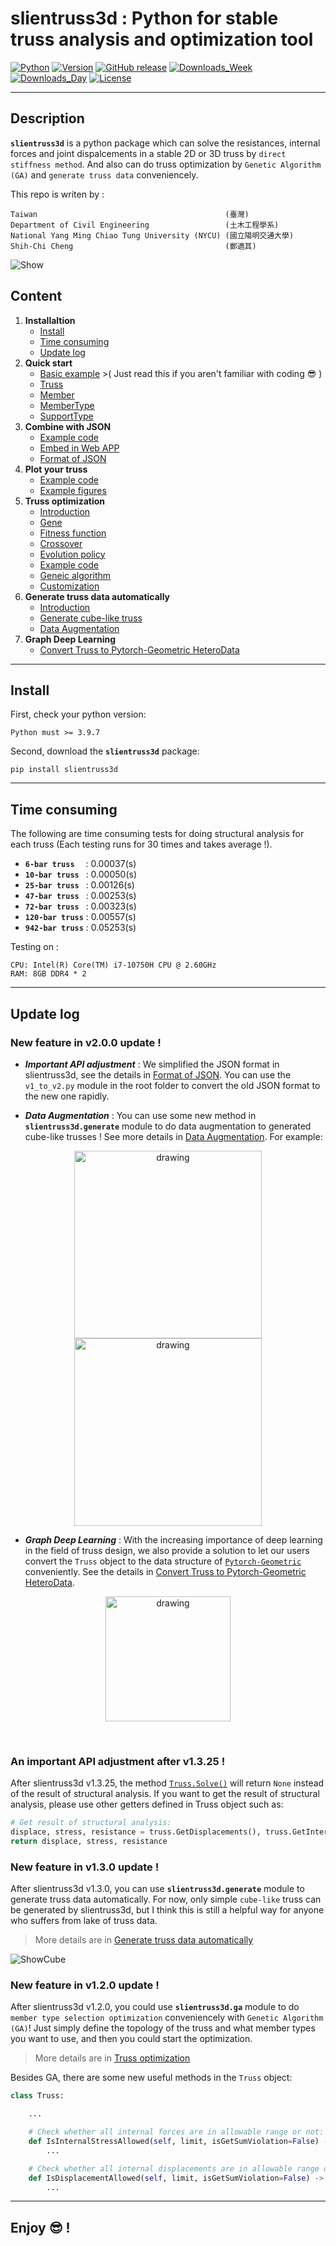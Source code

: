 # **slientruss3d** : Python for stable truss analysis and optimization tool

[![Python](https://img.shields.io/pypi/pyversions/slientruss3d)](https://pypi.org/project/slientruss3d/)
[![Version](https://img.shields.io/pypi/v/slientruss3d)](https://pypi.org/project/slientruss3d/)
[![GitHub release](https://img.shields.io/github/release/leo27945875/Python_Stable_3D_Truss_Analysis.svg)](https://github.com/leo27945875/Python_Stable_3D_Truss_Analysis/releases)
[![Downloads_Week](https://img.shields.io/pypi/dm/slientruss3d?color=red)](https://pypi.org/project/slientruss3d/)
[![Downloads_Day](https://img.shields.io/pypi/dd/slientruss3d?color=red)](https://pypi.org/project/slientruss3d/)
[![License](https://img.shields.io/github/license/leo27945875/Python_Stable_3D_Truss_Analysis)](https://github.com/leo27945875/Python_Stable_3D_Truss_Analysis/blob/master/LICENSE.txt)

---

## Description

**`slientruss3d`** is a python package which can solve the resistances, internal forces and joint dispalcements in a stable 2D or 3D truss by `direct stiffness method`. And also can do truss optimization by `Genetic Algorithm (GA)` and `generate truss data` conveniencely.  
  
This repo is writen by  :

```text
Taiwan                                          (臺灣)
Department of Civil Engineering                 (土木工程學系)
National Yang Ming Chiao Tung University (NYCU) (國立陽明交通大學)
Shih-Chi Cheng                                  (鄭適其)
```

![Show](./plot/bar-6_plot_0.png)

## Content

1. **Installaltion**
    - [Install](#Install)
    - [Time consuming](#Time-consuming)
    - [Update log](#Update-log)
2. **Quick start**
    - [Basic example](./detail/how_to_use.md#Basic-example) >( Just read this if you aren't familiar with coding 😎 )
    - [Truss](./detail/how_to_use.md#Truss)
    - [Member](./detail/how_to_use.md#Member)
    - [MemberType](./detail/how_to_use.md#Define-a-new-member)
    - [SupportType](./detail/how_to_use.md#Define-a-new-joint)
3. **Combine with JSON**
    - [Example code](./detail/combine_with_JSON.md#Example)
    - [Embed in Web APP](./detail/combine_with_JSON.md#Embed-in-Web-APP)
    - [Format of JSON](./detail/combine_with_JSON.md#Format-of-JSON)
4. **Plot your truss**
    - [Example code](./detail/plot_your_truss.md#Example-code)
    - [Example figures](./detail/plot_your_truss.md#Example-figures)
5. **Truss optimization**
    - [Introduction](./detail/truss_optimization.md#Introduction)
    - [Gene](./detail/truss_optimization.md#Gene-data-structure)
    - [Fitness function](./detail/truss_optimization.md#Fitness-function)
    - [Crossover](./detail/truss_optimization.md#Crossover)
    - [Evolution policy](./detail/truss_optimization.md#Evolution-policy)
    - [Example code](./detail/truss_optimization.md#Example)
    - [Geneic algorithm](./detail/truss_optimization.md#Geneic-algorithm)
    - [Customization](./detail/truss_optimization.md#Customization)
6. **Generate truss data automatically**
    - [Introduction](./detail/gen_truss.md#Introduction)
    - [Generate cube-like truss](./detail/gen_truss.md#Generate-cube-like-truss)
    - [Data Augmentation](./detail/gen_truss.md#data-augmentation)
7. **Graph Deep Learning**
    - [Convert Truss to Pytorch-Geometric HeteroData](./detail/to_PyG#convert-truss-to-pytorch-geometric-heterodata)

---

## Install

First, check your python version:

```text
Python must >= 3.9.7
```

Second, download the **`slientruss3d`** package:

```text
pip install slientruss3d 
```

---

## Time consuming

The following are time consuming tests for doing structural analysis for each truss (Each testing runs for 30 times and takes average !).

- **`6-bar truss`**&ensp;&ensp; : 0.00037(s)
- **`10-bar truss`**&ensp; : 0.00050(s)
- **`25-bar truss`**&ensp; : 0.00126(s)
- **`47-bar truss`**&ensp; : 0.00253(s)
- **`72-bar truss`**&ensp; : 0.00323(s)
- **`120-bar truss`** : 0.00557(s)
- **`942-bar truss`** : 0.05253(s)

Testing on :

```text
CPU: Intel(R) Core(TM) i7-10750H CPU @ 2.60GHz
RAM: 8GB DDR4 * 2
```

---

## Update log

### New feature in v2.0.0 update !

- _**Important API adjustment**_ : We simplified the JSON format in slientruss3d, see the details in [Format of JSON](./detail/combine_with_JSON.md#Format-of-JSON). You can use the `v1_to_v2.py` module in the root folder to convert the old JSON format to the new one rapidly.

- _**Data Augmentation**_ : You can use some new method in **`slientruss3d.generate`** module to do data augmentation to generated cube-like trusses ! See more details in [Data Augmentation](./detail/gen_truss.md#data-augmentation).  For example:  

<p align="center">
    <img src="./detail/figure/before_aug.png" alt="drawing" width="300"/>
    <img src="./detail/figure/after_aug.png" alt="drawing" width="300"/>
</p>

- _**Graph Deep Learning**_ : With the increasing importance of deep learning in the field of truss design, we also provide a solution to let our users convert the `Truss` object to the data structure of [`Pytorch-Geometric`](https://github.com/pyg-team/pytorch_geometric) conveniently. See the details in [Convert Truss to Pytorch-Geometric HeteroData](./detail/to_PyG#convert-truss-to-pytorch-geometric-heterodata).

<p align="center">
    <img src="https://raw.githubusercontent.com/pyg-team/pyg_sphinx_theme/master/pyg_sphinx_theme/static/img/pyg_logo_text.svg?sanitize=true" alt="drawing" width="200"/>
</p>

&ensp;  

### An important API adjustment after v1.3.25 !

After slientruss3d v1.3.25, the method [`Truss.Solve()`](./detail/how_to_use.md#Do-structural-analysis) will return `None` instead of the result of structural analysis. If you want to get the result of structural analysis, please use other getters defined in Truss object such as:

```python
# Get result of structural analysis:
displace, stress, resistance = truss.GetDisplacements(), truss.GetInternalStresses(), truss.GetResistances()
return displace, stress, resistance
```

### New feature in v1.3.0 update !

After slientruss3d v1.3.0, you can use **`slientruss3d.generate`** module to generate truss data automatically. For now, only simple `cube-like` truss can be generated by slientruss3d, but I think this is still a helpful way for anyone who suffers from lake of truss data.

> More details are in [Generate truss data automatically](./detail/gen_truss.md)

![ShowCube](./detail/figure/show_cube.png)

### New feature in v1.2.0 update !

After slientruss3d v1.2.0, you could use **`slientruss3d.ga`** module to do `member type selection optimization` conveniencely with `Genetic Algorithm (GA)`! Just simply define the topology of the truss and what member types you want to use, and then you could start the optimization.  

> More details are in [Truss optimization](./detail/truss_optimization.md)

Besides GA, there are some new useful methods in the `Truss` object:

```python
class Truss:

    ...

    # Check whether all internal forces are in allowable range or not:
    def IsInternalStressAllowed(self, limit, isGetSumViolation=False) -> tuple[bool, dict | float]: 
        ...

    # Check whether all internal displacements are in allowable range or not:
    def IsDisplacementAllowed(self, limit, isGetSumViolation=False) -> tuple[bool, dict | float]:
        ...

```

---

## Enjoy 😎 !
